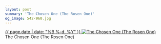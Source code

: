 ```yaml
---
layout: post
summary: 'The Chosen One (The Rosen One)'
og_image: 542-960.jpg
---
```


<p>
 <time>
  <a href="/542">
   {{ page.date | date: "%B %-d, %Y" }}
  </a>
 </time>
 <a href="/542">
  <img alt="The Chosen One (The Rosen One)" sizes="(min-width: 700px) 50vw, calc(100vw - 2rem)" src="{{ site.assets_url }}/542-480.jpg" srcset="{{ site.assets_url }}/542-240.jpg 240w, {{ site.assets_url }}/542-480.jpg 480w, {{ site.assets_url }}/542-720.jpg 720w, {{ site.assets_url }}/542-960.jpg 960w"/>
 </a>
 <span>
  The Chosen One (The Rosen One)
 </span>
</p>
